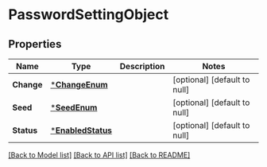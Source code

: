 # PasswordSettingObject

## Properties
Name | Type | Description | Notes
------------ | ------------- | ------------- | -------------
**Change** | [***ChangeEnum**](ChangeEnum.md) |  | [optional] [default to null]
**Seed** | [***SeedEnum**](SeedEnum.md) |  | [optional] [default to null]
**Status** | [***EnabledStatus**](EnabledStatus.md) |  | [optional] [default to null]

[[Back to Model list]](../README.md#documentation-for-models) [[Back to API list]](../README.md#documentation-for-api-endpoints) [[Back to README]](../README.md)

